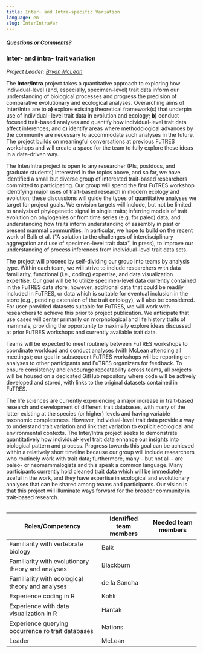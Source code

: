 ```yaml
---
title: Inter- and Intra-specific Variation
language: en
slug: InterIntraVar
---
```


<h5><a href="https://docs.google.com/document/d/1x6pXIAKVYhv-9NDwe_nIFEdawyvbXOaXUla2mkXZBHY/edit">Questions or Comments?</a></h5>

<h3><b>Inter- and intra- trait variation</b></h3>
<i>Project Leader: <a href="mailto:b_mclean@uncg.edu">Bryan McLean</a></i>

<br>
<p>
    <p>
    The <b>Inter/Intra</b> project takes a quantitative approach to exploring how individual-level
(and, especially, specimen-level) trait data inform our understanding of biological processes and
progress the precision of comparative evolutionary and ecological analyses. Overarching aims of Inter/Intra are to <b>a)</b> explore existing theoretical framework(s) that underpin use of individual-
level trait data in evolution and ecology; <b>b)</b> conduct focused trait-based analyses and quantify how individual-level trait data affect inferences; and <b>c)</b> identify areas where methodological
advances by the community are necessary to accommodate such analyses in the future. The
project builds on meaningful conversations at previous FuTRES workshops and will create a
space for the team to fully explore these ideas in a data-driven way.
<p>
    The Inter/Intra project is open to any researcher (PIs, postdocs, and graduate students)
interested in the topics above, and so far, we have identified a small but diverse group of
interested trait-based researchers committed to participating. Our group will spend the first
FuTRES workshop identifying major uses of trait-based research in modern ecology and
evolution; these discussions will guide the types of quantitative analyses we target for project
goals. We envision targets will include, but not be limited to analysis of phylogenetic signal in
single traits; inferring models of trait evolution on phylogenies or from time series (e.g. for
paleo) data; and understanding how traits inform understanding of assembly in past or present
mammal communities. In particular, we hope to build on the recent work of Balk et al. ("A
solution to the challenges of interdisciplinary aggregation and use of specimen-level trait data",
in press), to improve our understanding of process inferences from individual-level trait data
sets.
<p>
    The project will proceed by self-dividing our group into teams by analysis type. Within
each team, we will strive to include researchers with data familiarity, functional (i.e., coding)
expertise, and data visualization expertise. Our goal will be to utilize specimen-level data
currently contained in the FuTRES data store; however, additional data that could be readily
included in FuTRES, or data which is suitable for eventual inclusion in the store (e.g., pending
extension of the trait ontology), will also be considered. For user-provided datasets suitable for
FuTRES, we will work with researchers to achieve this prior to project publication. We
anticipate that use cases will center primarily on morphological and life history traits of
mammals, providing the opportunity to maximally explore ideas discussed at prior FuTRES
workshops and currently available trait data.
<p>
    Teams will be expected to meet routinely between FuTRES workshops to coordinate
workload and conduct analyses (with McLean attending all meetings); our goal in subsequent
FuTRES workshops will be reporting on analyses to other participants and FuTRES organizers for
feedback. To ensure consistency and encourage repeatability across teams, all projects will be housed on a dedicated GitHub repository where code will be actively developed and stored,
with links to the original datasets contained in FuTRES.
<p>
    The life sciences are currently experiencing a major increase in trait-based research and
development of different trait databases, with many of the latter existing at the species (or
higher) levels and having variable taxonomic completeness. However, individual-level trait data
provide a way to understand trait variation and link that variation to explicit ecological and
environmental contexts. The Inter/Intra project seeks to demonstrate quantitatively how
individual-level trait data enhance our insights into biological pattern and process. Progress
towards this goal can be achieved within a relatively short timeline because our group will
include researchers who routinely work with trait data; furthermore, many – but not all – are
paleo- or neomammalogists and this speak a common language. Many participants currently
hold cleaned trait data which will be immediately useful in the work, and they have expertise in
ecological and evolutionary analyses that can be shared among teams and participants. Our
vision is that this project will illuminate ways forward for the broader community in trait-based
research.

<br>    
    <br>
    
Roles/Competency | Identified team members | Needed team members
------ | ------ | ------   
Familiarity with vertebrate biology | Balk | 
Familiarity with evolutionary theory and analyses | Blackburn | 
Familiarity with ecological theory and analyses | de la Sancha |
Experience coding in R | Kohli | 
Experience with data visualization in R | Hantak |
Experience querying occurrence ro trait databases | Nations | 
Leader | McLean | 
